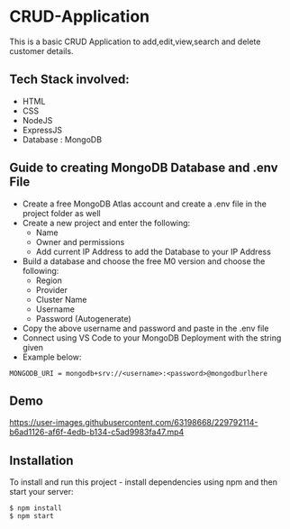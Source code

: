 # CRUD-Application

This is a basic CRUD Application to add,edit,view,search and delete customer details.
## Tech Stack involved:
- HTML
- CSS
- NodeJS
- ExpressJS
- Database : MongoDB

## Guide to creating MongoDB Database and .env File
- Create a free MongoDB Atlas account and create a .env file in the project folder as well
- Create a new project and enter the following:
    - Name
    - Owner and permissions 
    - Add current IP Address to add the Database to your IP Address
- Build a database and choose the free M0 version and choose the following:
    - Region
    - Provider
    - Cluster Name
    - Username
    - Password (Autogenerate)
- Copy the above username and password and paste in the .env file
- Connect using VS Code to your MongoDB Deployment with the string given
- Example below:

```
MONGODB_URI = mongodb+srv://<username>:<password>@mongodburlhere
```
## Demo
https://user-images.githubusercontent.com/63198668/229792114-b6ad1126-af6f-4edb-b134-c5ad9983fa47.mp4



## Installation
To install and run this project - install dependencies using npm and then start your server:

```
$ npm install
$ npm start
```

